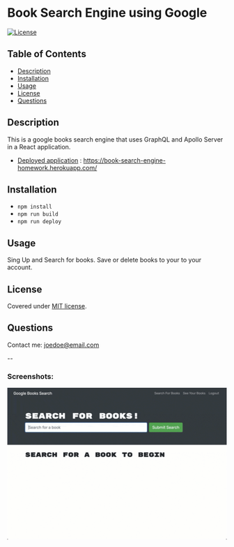 # Book Search Engine using Google
[![License](https://img.shields.io/static/v1?label=License&message=MIT%20License&color=green)](LICENSE)

## Table of Contents
- [Description](#description)
- [Installation](#installation)
- [Usage](#usage)
- [License](#license)
- [Questions](#questions)

## Description
This is a google books search engine that uses GraphQL and Apollo Server in a React application.

- [Deployed application](https://book-search-engine-homework.herokuapp.com/) : https://book-search-engine-homework.herokuapp.com/


## Installation
- `npm install`
- `npm run build`
- `npm run deploy`

## Usage
Sing Up and Search for books. Save or delete books to your to your account.

## License
Covered under [MIT license](LICENSE).

## Questions
Contact me: joedoe@email.com

--
### Screenshots:
![Gif](./21-mern-homework-demo-01.gif)

